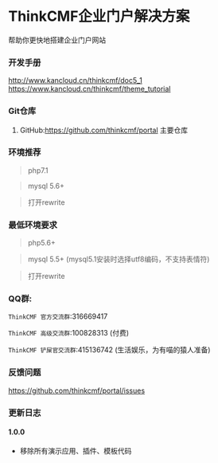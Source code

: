 ThinkCMF企业门户解决方案
===============
帮助你更快地搭建企业门户网站

### 开发手册
http://www.kancloud.cn/thinkcmf/doc5_1
https://www.kancloud.cn/thinkcmf/theme_tutorial

### Git仓库

1. GitHub:https://github.com/thinkcmf/portal 主要仓库

### 环境推荐
> php7.1

> mysql 5.6+

> 打开rewrite


### 最低环境要求
> php5.6+

> mysql 5.5+ (mysql5.1安装时选择utf8编码，不支持表情符)

> 打开rewrite


### QQ群:
`ThinkCMF 官方交流群`:316669417  
   
`ThinkCMF 高级交流群`:100828313 (付费)  

`ThinkCMF 铲屎官交流群`:415136742 (生活娱乐，为有喵的猿人准备)


### 反馈问题
https://github.com/thinkcmf/portal/issues

### 更新日志
#### 1.0.0
* 移除所有演示应用、插件、模板代码





